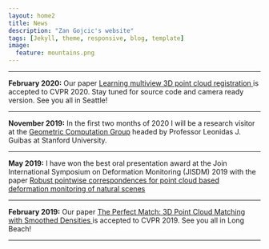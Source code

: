 ```yaml
---
layout: home2
title: News
description: "Zan Gojcic's website"
tags: [Jekyll, theme, responsive, blog, template]
image:
  feature: mountains.png
---
```

****

**February 2020:** Our paper <a href="https://arxiv.org/pdf/2001.05119.pdf" target="_blank"> Learning multiview 3D point cloud registration </a> is accepted to CVPR 2020. Stay tuned for source code and camera ready version. See you all in Seattle!

****

**November 2019:** In the first two months of 2020 I will be a research visitor at the <a href="https://geometry.stanford.edu/" target="_blank">Geometric Computation Group</a> headed by Professor Leonidas J. Guibas at Stanford University. 

****

**May 2019:** I have won the best oral presentation award at the Join International Symposium on Deformation Monitoring (JISDM) 2019 with the paper <a href="https://jisdm2019.org/wp-content/uploads/2019/05/13.pdf" target="_blank"> Robust pointwise correspondences for point cloud based deformation monitoring of natural scenes</a> 

****

**February 2019:** Our paper <a href="https://arxiv.org/abs/1811.06879" target="_blank"> The Perfect Match: 3D Point Cloud Matching with Smoothed Densities </a> is accepted to CVPR 2019. See you all in Long Beach!

****

